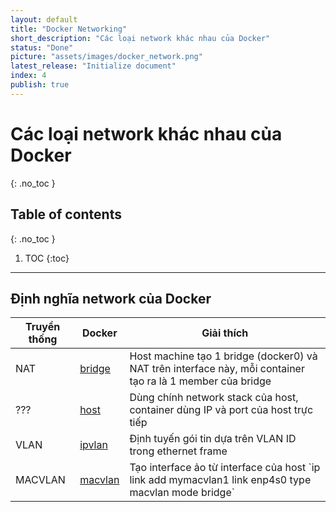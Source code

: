 ```yaml
---
layout: default
title: "Docker Networking"
short_description: "Các loại network khác nhau của Docker"
status: "Done"
picture: "assets/images/docker_network.png"
latest_release: "Initialize document"
index: 4
publish: true
---
```


# Các loại network khác nhau của Docker

{: .no_toc }

## Table of contents
{: .no_toc }

1. TOC
{:toc}

-----------------------------------
## Định nghĩa network của Docker

<table class="project_table">
  <thead>
    <tr>
      <th>Truyền thống</th>
      <th>Docker </th>
      <th>Giải thích</th>
    </tr>
  </thead>

  <tbody>
    <tr>
        <td>NAT</td>
        <td><a target="_blank" href="https://docs.docker.com/network/bridge/">bridge</a></td>
        <td>Host machine tạo 1 bridge (docker0) và NAT trên interface này, mỗi container tạo ra là 1 member của bridge  </td>
    </tr>
    <tr>
        <td>???</td>
        <td><a target="_blank" href="https://docs.docker.com/network/host/">host</a></td>
        <td>Dùng chính network stack của host, container dùng IP và port của host trực tiếp </td>
    </tr>
    <tr>
        <td>VLAN</td>
        <td><a target="_blank" href="https://docs.docker.com/network/ipvlan/">ipvlan</a></td>
        <td>Định tuyến gói tin dựa trên VLAN ID trong ethernet frame</td>
    </tr>
    <tr>
        <td>MACVLAN</td>
        <td><a target="_blank" href="https://docs.docker.com/network/macvlan/">macvlan</a></td>
        <td>Tạo interface ảo từ interface của host `ip link add mymacvlan1 link enp4s0 type macvlan mode bridge`</td>
    </tr>
  </tbody>
</table>
